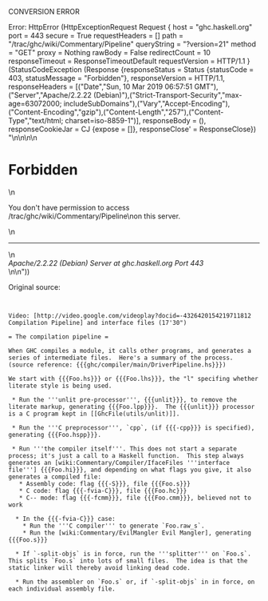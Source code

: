 CONVERSION ERROR

Error: HttpError (HttpExceptionRequest Request {
  host                 = "ghc.haskell.org"
  port                 = 443
  secure               = True
  requestHeaders       = []
  path                 = "/trac/ghc/wiki/Commentary/Pipeline"
  queryString          = "?version=21"
  method               = "GET"
  proxy                = Nothing
  rawBody              = False
  redirectCount        = 10
  responseTimeout      = ResponseTimeoutDefault
  requestVersion       = HTTP/1.1
}
 (StatusCodeException (Response {responseStatus = Status {statusCode = 403, statusMessage = "Forbidden"}, responseVersion = HTTP/1.1, responseHeaders = [("Date","Sun, 10 Mar 2019 06:57:51 GMT"),("Server","Apache/2.2.22 (Debian)"),("Strict-Transport-Security","max-age=63072000; includeSubDomains"),("Vary","Accept-Encoding"),("Content-Encoding","gzip"),("Content-Length","257"),("Content-Type","text/html; charset=iso-8859-1")], responseBody = (), responseCookieJar = CJ {expose = []}, responseClose' = ResponseClose}) "<!DOCTYPE HTML PUBLIC \"-//IETF//DTD HTML 2.0//EN\">\n<html><head>\n<title>403 Forbidden</title>\n</head><body>\n<h1>Forbidden</h1>\n<p>You don't have permission to access /trac/ghc/wiki/Commentary/Pipeline\non this server.</p>\n<hr>\n<address>Apache/2.2.22 (Debian) Server at ghc.haskell.org Port 443</address>\n</body></html>\n"))

Original source:

```trac


Video: [http://video.google.com/videoplay?docid=-4326420154219711812 Compilation Pipeline] and interface files (17'30")

= The compilation pipeline =

When GHC compiles a module, it calls other programs, and generates a series of intermediate files.  Here's a summary of the process.
(source reference: {{{ghc/compiler/main/DriverPipeline.hs}}})

We start with {{{Foo.hs}}} or {{{Foo.lhs}}}, the "l" specifing whether literate style is being used.

 * Run the '''unlit pre-processor''', {{{unlit}}}, to remove the literate markup, generating {{{Foo.lpp}}}.  The {{{unlit}}} processor is a C program kept in [[GhcFile(utils/unlit)]].

 * Run the '''C preprocessor''', `cpp`, (if {{{-cpp}}} is specified), generating {{{Foo.hspp}}}.

 * Run '''the compiler itself'''. This does not start a separate process; it's just a call to a Haskell function.  This step always generates an [wiki:Commentary/Compiler/IfaceFiles '''interface file'''] {{{Foo.hi}}}, and depending on what flags you give, it also generates a compiled file:
   * Assembly code: flag {{{-S}}}, file {{{Foo.s}}}
   * C code: flag {{{-fvia-C}}}, file {{{Foo.hc}}}
   * C-- mode: flag {{{-fcmm}}}, file {{{Foo.cmm}}}, believed not to work

  * In the {{{-fvia-C}}} case:
    * Run the '''C compiler''' to generate `Foo.raw_s`.
    * Run the [wiki:Commentary/EvilMangler Evil Mangler], generating {{{Foo.s}}}

  * If `-split-objs` is in force, run the '''splitter''' on `Foo.s`.  This splits `Foo.s` into lots of small files.  The idea is that the static linker will thereby avoid linking dead code.

  * Run the assembler on `Foo.s` or, if `-split-objs` in in force, on each individual assembly file.

```
